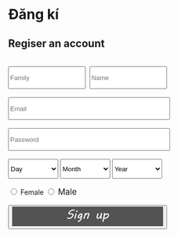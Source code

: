 # Đăng kí
## Regiser an account

<meta charset="UTF-8">
<!--<style type="text/css">
            #reg {
                text-align: left;
            }
            #day {
                width: 102px;
            }
            #month {
                width: 102px;
            }
            #year {
                width: 102px;
            }
            .auto-style2 {
                font-size: larger;
            }
            .auto-style3 {
                width: 308px;
                height: 40px;
            }
            .newStyle1 {
                background-color: #656565;
                background-image: url(https://github.com/HoangTheBoss/hyper/raw/master/Logo.png);
                background-repeat: no-repeat;
                background-size: 170px 170px;
            }
            .newStyle2 {
                font-family: "Microsoft JhengHei";
            }
            .newStyle3 {
                font-family: "Adobe Fan Heiti Std B";
            }
            .newStyle4 {
                cursor: crosshair;
            }
            .newStyle5 {
                cursor: crosshair;
            }
            .newStyle6 {
                cursor: crosshair;
            }
            .newStyle7 {
                cursor: crosshair;
            }
            .newStyle8 {
                cursor: crosshair;
            }
            .newStyle9 {
                cursor: crosshair;
            }
</style>-->
<br/>
<form method="post" id="reg" name="reg" action="https://facebook.com/hyperboss2003">
            <input type="text" data-type="text" name="family" placeholder="Family" style="height: 40px; width: 150px;" required="1" class="newStyle4" />&nbsp;
            <input type="text" data-type="text" name="name" placeholder="Name" style="height: 40px; width: 150px;" required="1" class="newStyle5" /><br /><br />
            <input type="text" data-type="text" name="email" placeholder="Email" style="width: 322px; height: 40px;" required="1" class="newStyle6" /><br /><br />
            <input type="password" data-type="text" name="psswd" placeholder="Password" style="height: 40px; width: 322px;" required="1" class="newStyle7" /><br /><br />
            <select aria-label="dob" name="birthday_day" id="day" title="Day" style="cursor: crosshair; height: 40px; width: 102px;"><option value="0" selected="1">Day</option><option value="1">1</option><option value="2">2</option><option value="3">3</option><option value="4">4</option><option value="5">5</option><option value="6">6</option><option value="7">7</option><option value="8">8</option><option value="9">9</option><option value="10">10</option><option value="11">11</option><option value="12">12</option><option value="13">13</option><option value="14">14</option><option value="15">15</option><option value="16">16</option><option value="17">17</option><option value="18">18</option><option value="19">19</option><option value="20">20</option><option value="21">21</option><option value="22">22</option><option value="23">23</option><option value="24">24</option><option value="25">25</option><option value="26">26</option><option value="27">27</option><option value="28">28</option><option value="29">29</option><option value="30">30</option><option value="31">31</option></select>
            <select aria-label="mob" name="birthday_month" id="month" title="Month" style="cursor: crosshair; height: 40px; width: 102px;"><option value="0" selected="1">Month</option><option value="1">Jan</option><option value="2">Feb</option><option value="3">Mar</option><option value="4">Apr</option><option value="5">May</option><option value="6">Jun</option><option value="7">Jul</option><option value="8">Aug</option><option value="9">Sep</option><option value="10">Oct</option><option value="11">Nov</option><option value="12">Dec</option></select>
            <select aria-label="yob" name="birthday_year" id="year" title="Year" style="cursor: crosshair; height: 40px; width: 102px;"><option value="0" selected="1">Year</option><option value="2017">2017</option><option value="2016">2016</option><option value="2015">2015</option><option value="2014">2014</option><option value="2013">2013</option><option value="2012">2012</option><option value="2011">2011</option><option value="2010">2010</option><option value="2009">2009</option><option value="2008">2008</option><option value="2007">2007</option><option value="2006">2006</option><option value="2005">2005</option><option value="2004">2004</option><option value="2003">2003</option><option value="2002">2002</option><option value="2001">2001</option><option value="2000">2000</option><option value="1999">1999</option><option value="1998">1998</option><option value="1997">1997</option><option value="1996">1996</option><option value="1995">1995</option><option value="1994">1994</option><option value="1993">1993</option><option value="1992">1992</option><option value="1991">1991</option><option value="1990">1990</option><option value="1989">1989</option><option value="1988">1988</option><option value="1987">1987</option><option value="1986">1986</option><option value="1985">1985</option><option value="1984">1984</option><option value="1983">1983</option><option value="1982">1982</option><option value="1981">1981</option><option value="1980">1980</option><option value="1979">1979</option><option value="1978">1978</option><option value="1977">1977</option><option value="1976">1976</option><option value="1975">1975</option><option value="1974">1974</option><option value="1973">1973</option><option value="1972">1972</option><option value="1971">1971</option><option value="1970">1970</option><option value="1969">1969</option><option value="1968">1968</option><option value="1967">1967</option><option value="1966">1966</option><option value="1965">1965</option><option value="1964">1964</option><option value="1963">1963</option><option value="1962">1962</option><option value="1961">1961</option><option value="1960">1960</option><option value="1959">1959</option><option value="1958">1958</option><option value="1957">1957</option><option value="1956">1956</option><option value="1955">1955</option><option value="1954">1954</option><option value="1953">1953</option><option value="1952">1952</option><option value="1951">1951</option><option value="1950">1950</option><option value="1949">1949</option><option value="1948">1948</option><option value="1947">1947</option><option value="1946">1946</option><option value="1945">1945</option><option value="1944">1944</option><option value="1943">1943</option><option value="1942">1942</option><option value="1941">1941</option><option value="1940">1940</option><option value="1939">1939</option><option value="1938">1938</option><option value="1937">1937</option><option value="1936">1936</option><option value="1935">1935</option><option value="1934">1934</option><option value="1933">1933</option><option value="1932">1932</option><option value="1931">1931</option><option value="1930">1930</option><option value="1929">1929</option><option value="1928">1928</option><option value="1927">1927</option><option value="1926">1926</option><option value="1925">1925</option><option value="1924">1924</option><option value="1923">1923</option><option value="1922">1922</option><option value="1921">1921</option><option value="1920">1920</option><option value="1919">1919</option><option value="1918">1918</option><option value="1917">1917</option><option value="1916">1916</option><option value="1915">1915</option><option value="1914">1914</option><option value="1913">1913</option><option value="1912">1912</option><option value="1911">1911</option><option value="1910">1910</option><option value="1909">1909</option><option value="1908">1908</option><option value="1907">1907</option><option value="1906">1906</option><option value="1905">1905</option></select><br /><br />
            <input type="radio" name="sex" value="1" class="newStyle8">
            <label><span class="auto-style2">Female</span></label>
            <input type="radio" name="sex" value="2" class="newStyle9">
            <label style="font-size: larger">Male</label><br /><br />
            <button type="submit" name="submit">
                <img alt="" class="auto-style3" src="Submit.png" /></button>
</form>
<p>
&nbsp;</p>
